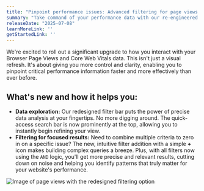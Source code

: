 ```yaml
---
title: "Pinpoint performance issues: Advanced filtering for page views and Core Web Vitals"
summary: "Take command of your performance data with our re-engineered filter bar, delivering superior search and granular controls for exact data exploration. Uncover the nuances in your page views and Core Web Vitals to fine-tune user experience."
releaseDate: "2025-07-08"
learnMoreLink: ''
getStartedLink: ''
---
```


We're excited to roll out a significant upgrade to how you interact with your Browser Page Views and Core Web Vitals data. This isn't just a visual refresh. It's about giving you more control and clarity, enabling you to pinpoint critical performance information faster and more effectively than ever before.

## What's new and how it helps you:
- **Data exploration:** Our redesigned filter bar puts the power of precise data analysis at your fingertips. No more digging around. The quick-access search bar is now prominently at the top, allowing you to instantly begin refining your view.
- **Filtering for focused results:** Need to combine multiple criteria to zero in on a specific issue? The new, intuitive filter addition with a simple **+** icon makes building complex queries a breeze. Plus, with all filters now using the `AND` logic, you'll get more precise and relevant results, cutting down on noise and helping you identify patterns that truly matter for your website's performance.

<img
  title="Image of page views with the redesigned filtering option"
  alt="Image of page views with the redesigned filtering option"
  src="/images/page_views_filter_bar_whats_new.webp"
/>